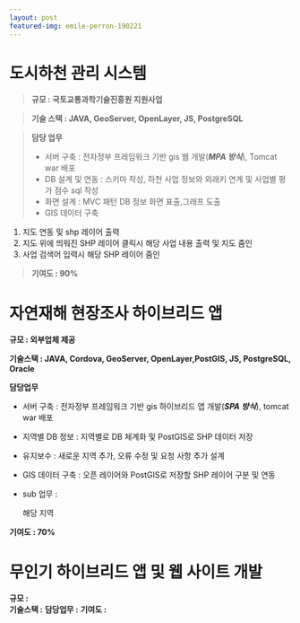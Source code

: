 ```yaml
---
layout: post
featured-img: emile-perron-190221
---
```


도시하천 관리 시스템
======

> **규모 :  국토교통과학기술진흥원 지원사업**

> **기술 스택  :  JAVA, GeoServer, OpenLayer, JS, PostgreSQL**

> **담당 업무**  
> - 서버 구축 : 전자정부 프레임워크 기반 gis 웹 개발(**_MPA 방식_**), Tomcat war 배포
> - DB 설계 및 연동 : 스키마 작성, 하천 사업 정보와 외래키 연계 및 사업별 평가 점수 sql 작성
> - 화면 설계 :  MVC 패턴 DB 정보 화면 표출,그래프 도출
> - GIS 데이터 구축 
  1. 지도 연동 및 shp 레이어 출력
  2. 지도 위에 띄워진 SHP 레이어 클릭시 해당 사업 내용 출력 및 지도 줌인
  3. 사업 검색어 입력시 해당 SHP 레이어 줌인 

 > **기여도 : 90%**


자연재해 현장조사 하이브리드 앱
======

**규모 : 외부업체 제공**

**기술스택 :  JAVA, Cordova, GeoServer, OpenLayer,PostGIS, JS, PostgreSQL, Oracle**

**담당업무**
- 서버 구축 : 전자정부 프레임워크 기반 gis 하이브리드 앱 개발(**_SPA 방식_**), tomcat war 배포
- 지역별 DB 정보 : 지역별로 DB 체계화 및  PostGIS로 SHP 데이터 저장
- 유지보수 : 새로운 지역 추가, 오류 수정 및 요청 사항 추가 설계 
- GIS 데이터 구축 : 오픈 레이어와 PostGIS로 저장할  SHP 레이어 구분 및 연동
- sub 업무 :

     해당 지역 
     
**기여도 : 70%**


무인기 하이브리드 앱 및 웹 사이트 개발
======
**규모 :**  
**기술스택 :**
**담당업무 :**
**기여도 :** 
